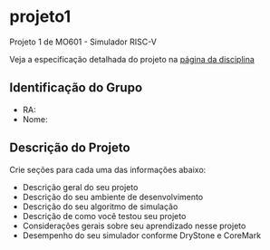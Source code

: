 # projeto1
Projeto 1 de MO601 - Simulador RISC-V

Veja a especificação detalhada do projeto na [página da disciplina](https://www.ic.unicamp.br/~rodolfo/mo601/projeto1)

## Identificação do Grupo

- RA: 
- Nome: 

## Descrição do Projeto

Crie seções para cada uma das informações abaixo:

- Descrição geral do seu projeto
- Descrição do seu ambiente de desenvolvimento
- Descrição do seu algoritmo de simulação
- Descrição de como você testou seu projeto
- Considerações gerais sobre seu aprendizado nesse projeto
- Desempenho do seu simulador conforme DryStone e CoreMark